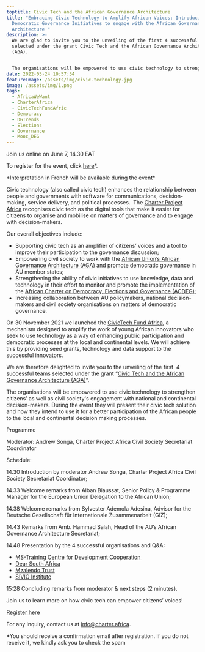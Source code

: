 ```yaml
---
toptitle: Civic Tech and the African Governance Architecture
title: "Embracing Civic Technology to Amplify African Voices: Introducing 4
  Democratic Governance Initiatives to engage with the African Governance
  Architecture "
description: >-
  We are glad to invite you to the unveiling of the first 4 successful teams
  selected under the grant Civic Tech and the African Governance Architecture
  (AGA). 


  The organisations will be empowered to use civic technology to strengthen citizens’ as well as civil society's engagement with national and continental decision-makers.
date: 2022-05-24 10:57:54
featureImage: /assets/img/civic-technology.jpg
image: /assets/img/1.png
tags:
  - AfricaWeWant
  - CharterAfrica
  - CivicTechFundAfric
  - Democracy
  - DGTrends
  - Elections
  - Governance
  - Mooc_DEG
---
```

Join us online on June 7, 14.30 EAT 

To register for the event, click [here](https://us06web.zoom.us/meeting/register/tZUlduioqDopHtPuzHix7BUNp-9X8ml7OOJN)*. 

\*Interpretation in French will be available during the event\*

Civic technology (also called civic tech) enhances the relationship between people and governments with software for communications, decision-making, service delivery, and political processes.  The [Charter Project Africa](https://charter.africa/) recognises civic tech as the digital tools that make it easier for citizens to organise and mobilise on matters of governance and to engage with decision-makers. 

Our overall objectives include: 

* Supporting civic tech as an amplifier of citizens’ voices and a tool to improve their participation to the governance discussion;
* Empowering civil society to work with the [African Union’s African Governance Architecture (AGA)](https://au.int/en/aga?msclkid=e3beb4d0c56a11ec856134022471b39c) and promote democratic governance in AU member states; 
* Strengthening the ability of civic initiatives to use knowledge, data and technology in their effort to monitor and promote the implementation of the [African Charter on Democracy, Elections and Governance (ACDEG)](https://au.int/en/treaties/african-charter-democracy-elections-and-governance); 
* Increasing collaboration between AU policymakers, national decision-makers and civil society organisations on matters of democratic governance.

On 30 November 2021 we launched the [CivicTech Fund Africa](https://civictechfund.africa/), a mechanism designed to amplify the work of young African innovators who seek to use technology as a way of enhancing public participation and democratic processes at the local and continental levels. We will achieve this by providing seed grants, technology and data support to the successful innovators.

We are therefore delighted to invite you to the unveiling of the first  4 successful teams selected under the grant “[Civic Tech and the African Governance Architecture (AGA)](https://civictechfund.africa/aga/)”. 

The organisations will be empowered to use civic technology to strengthen citizens’ as well as civil society's engagement with national and continental decision-makers. During the event they will present their civic tech solution and how they intend to use it for a better participation of the African people to the local and continental decision making processes. 

Programme

Moderator: Andrew Songa, Charter Project Africa Civil Society Secretariat Coordinator

Schedule:

14.30 Introduction by moderator Andrew Songa, Charter Project Africa Civil Society Secretariat Coordinator;

14.33 Welcome remarks from Alban Biaussat, Senior Policy & Programme Manager for the European Union Delegation to the African Union;

14.38 Welcome remarks from Sylvester Ademola Adesina, Advisor for the Deutsche Gesellschaft für Internationale Zusammenarbeit (GIZ);

14.43 Remarks from Amb. Hammad Salah, Head of the AU’s African Governance Architecture Secretariat;

14.48 Presentation by the 4 successful organisations and Q&A:

* [MS-Training Centre for Development Cooperation ](https://mstcdc.or.tz/)
* [Dear South Africa](https://dearsafrica.org/)
* [Mzalendo Trust](https://mzalendo.com/)
* [SIVIO Institute](https://www.sivioinstitute.org/)

15:28 Concluding remarks from moderator & next steps (2 minutes).

Join us to learn more on how civic tech can empower citizens’ voices!

[Register here](https://us06web.zoom.us/meeting/register/tZUlduioqDopHtPuzHix7BUNp-9X8ml7OOJN)

For any inquiry, contact us at info@charter.africa.

\*You should receive a confirmation email after registration. If you do not receive it, we kindly ask you to check the spam